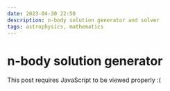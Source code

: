 ```yaml
---
date: 2023-04-30 22:50
description: n-body solution generator and solver
tags: astrophysics, mathematics
---
```


# n-body solution generator

<noscript>
This post requires JavaScript to be viewed properly :(
</noscript>

